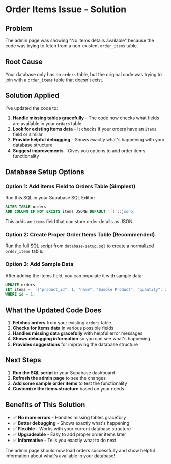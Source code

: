 # Order Items Issue - Solution

## Problem
The admin page was showing "No items details available" because the code was trying to fetch from a non-existent `order_items` table.

## Root Cause
Your database only has an `orders` table, but the original code was trying to join with a `order_items` table that doesn't exist.

## Solution Applied
I've updated the code to:

1. **Handle missing tables gracefully** - The code now checks what fields are available in your `orders` table
2. **Look for existing items data** - It checks if your orders have an `items` field or similar
3. **Provide helpful debugging** - Shows exactly what's happening with your database structure
4. **Suggest improvements** - Gives you options to add order items functionality

## Database Setup Options

### Option 1: Add Items Field to Orders Table (Simplest)
Run this SQL in your Supabase SQL Editor:
```sql
ALTER TABLE orders 
ADD COLUMN IF NOT EXISTS items JSONB DEFAULT '[]'::jsonb;
```

This adds an `items` field that can store order details as JSON.

### Option 2: Create Proper Order Items Table (Recommended)
Run the full SQL script from `database-setup.sql` to create a normalized `order_items` table.

### Option 3: Add Sample Data
After adding the items field, you can populate it with sample data:
```sql
UPDATE orders 
SET items = '[{"product_id": 1, "name": "Sample Product", "quantity": 2, "price": 29.99}]'::jsonb
WHERE id = 1;
```

## What the Updated Code Does

1. **Fetches orders** from your existing `orders` table
2. **Checks for items data** in various possible fields
3. **Handles missing data gracefully** with helpful error messages
4. **Shows debugging information** so you can see what's happening
5. **Provides suggestions** for improving the database structure

## Next Steps

1. **Run the SQL script** in your Supabase dashboard
2. **Refresh the admin page** to see the changes
3. **Add some sample order items** to test the functionality
4. **Customize the items structure** based on your needs

## Benefits of This Solution

- ✅ **No more errors** - Handles missing tables gracefully
- ✅ **Better debugging** - Shows exactly what's happening
- ✅ **Flexible** - Works with your current database structure
- ✅ **Upgradeable** - Easy to add proper order items later
- ✅ **Informative** - Tells you exactly what to do next

The admin page should now load orders successfully and show helpful information about what's available in your database!
